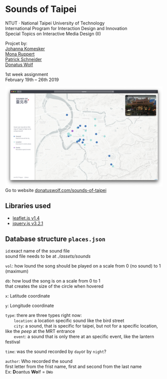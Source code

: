 # Sounds of Taipei

NTUT · National Taipei University of Technology  
International Program for Interaction Design and Innovation  
Special Topics on Interactive Media Design (II)

Projcet by:  
[Johanna Komesker](https://www.behance.net/johannakomesker)  
[Mona Ruppert](https://www.behance.net/Monarupperf19f)  
[Patrick Schneider](https://www.linkedin.com/in/padschneider)  
[Donatus Wolf](https://donatuswolf.de)

1st week assignment  
February 19th – 26th 2019

[![preview screenshot](/assets/preview.png)](https://donatuswolf.com/sounds-of-taipei)
Go to website [donatuswolf.com/sounds-of-taipei](https://donatuswolf.com/sounds-of-taipei)

Libraries used
-
* [leaflet.js v1.4](https://leafletjs.com)
* [jquery.js v3.2.1](https://jquery.com)



Database structure `places.json`
-

`id`:exact name of the sound file </br>
sound file needs to be at *./assets/sounds*

`vol`:  how lound the song should be played on a scale from 0 (no sound) to 1 (maximum)

`db`:   how loud the song is on a scale from 0 to 1  </br>
        that creates the size of the circle when hovered

`x`:   Latitude coordinate 

`y`:   Longitude coordinate

`type`: there are three types right now: </br>
&nbsp;&nbsp;&nbsp;&nbsp;&nbsp;&nbsp; `location`: a location specific sound like the bird street </br>
&nbsp;&nbsp;&nbsp;&nbsp;&nbsp;&nbsp; `city`: a sound, that is specific for taipei, but not for a specific location, like the *peep* at the MRT entrance </br>
&nbsp;&nbsp;&nbsp;&nbsp;&nbsp;&nbsp; `event`: a sound that is only there at an specific event, like the lantern festival

`time`: was the sound recorded by `day`or by `night`?

`author`: Who recorded the sound  </br>
first letter from the frist name, first and second from the last name  </br>
Ex: **D**oantus **Wo**lf = `DWo`

